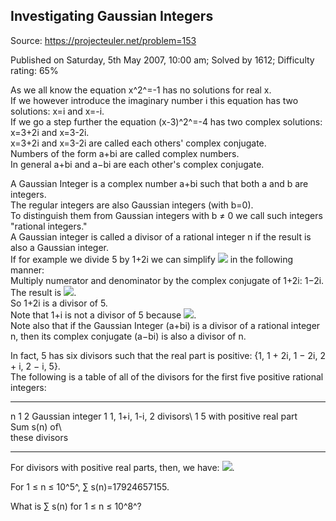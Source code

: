 Investigating Gaussian Integers
-------------------------------

Source: https://projecteuler.net/problem=153

Published on Saturday, 5th May 2007, 10:00 am; Solved by 1612;
Difficulty rating: 65%

As we all know the equation x^2^=-1 has no solutions for real x.\
 If we however introduce the imaginary number i this equation has two
solutions: x=i and x=-i.\
 If we go a step further the equation (x-3)^2^=-4 has two complex
solutions: x=3+2i and x=3-2i.\
x=3+2i and x=3-2i are called each others' complex conjugate.\
 Numbers of the form a+bi are called complex numbers.\
 In general a+bi and a−bi are each other's complex conjugate.

A Gaussian Integer is a complex number a+bi such that both a and b are
integers.\
 The regular integers are also Gaussian integers (with b=0).\
 To distinguish them from Gaussian integers with b ≠ 0 we call such
integers "rational integers."\
 A Gaussian integer is called a divisor of a rational integer n if the
result is also a Gaussian integer.\
 If for example we divide 5 by 1+2i we can simplify
![](project/images/p153_formule1.gif) in the following manner:\
 Multiply numerator and denominator by the complex conjugate of 1+2i:
1−2i.\
 The result is ![](project/images/p153_formule2.gif).\
 So 1+2i is a divisor of 5.\
 Note that 1+i is not a divisor of 5 because
![](project/images/p153_formule5.gif).\
 Note also that if the Gaussian Integer (a+bi) is a divisor of a
rational integer n, then its complex conjugate (a−bi) is also a divisor
of n.

In fact, 5 has six divisors such that the real part is positive: {1, 1 +
2i, 1 − 2i, 2 + i, 2 − i, 5}.\
 The following is a table of all of the divisors for the first five
positive rational integers:

  ------------------------ ------------------------ ------------------------
  n                        1                        2
  Gaussian integer         1                        1, 1+i, 1-i, 2
  divisors\                1                        5
   with positive real part                          
  Sum s(n) of\                                      
  these divisors                                    
  ------------------------ ------------------------ ------------------------

For divisors with positive real parts, then, we have:
![](project/images/p153_formule6.gif).

For 1 ≤ n ≤ 10^5^, ∑ s(n)=17924657155.

What is ∑ s(n) for 1 ≤ n ≤ 10^8^?
